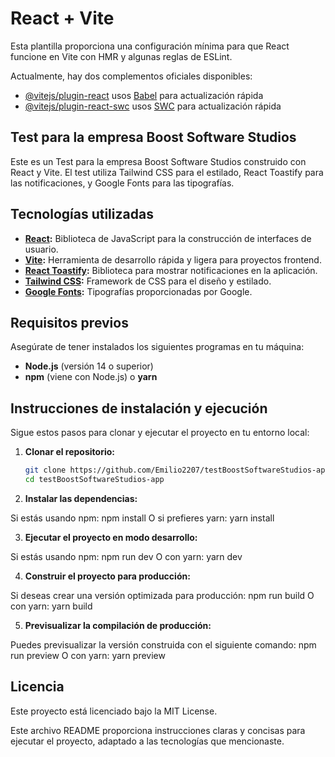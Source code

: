 # React + Vite

Esta plantilla proporciona una configuración mínima para que React funcione en Vite con HMR y algunas reglas de ESLint.

Actualmente, hay dos complementos oficiales disponibles:

- [@vitejs/plugin-react](https://github.com/vitejs/vite-plugin-react/blob/main/packages/plugin-react/README.md) usos [Babel](https://babeljs.io/) para actualización rápida
- [@vitejs/plugin-react-swc](https://github.com/vitejs/vite-plugin-react-swc) usos [SWC](https://swc.rs/) para actualización rápida

## Test para la empresa Boost Software Studios

Este es un Test para la empresa Boost Software Studios construido con React y Vite. El test utiliza Tailwind CSS para el estilado, React Toastify para las notificaciones, y Google Fonts para las tipografías.

## Tecnologías utilizadas

- **[React](https://reactjs.org/):** Biblioteca de JavaScript para la construcción de interfaces de usuario.
- **[Vite](https://vitejs.dev/):** Herramienta de desarrollo rápida y ligera para proyectos frontend.
- **[React Toastify](https://fkhadra.github.io/react-toastify/):** Biblioteca para mostrar notificaciones en la aplicación.
- **[Tailwind CSS](https://tailwindcss.com/):** Framework de CSS para el diseño y estilado.
- **[Google Fonts](https://fonts.google.com/):** Tipografías proporcionadas por Google.

## Requisitos previos

Asegúrate de tener instalados los siguientes programas en tu máquina:

- **Node.js** (versión 14 o superior)
- **npm** (viene con Node.js) o **yarn**

## Instrucciones de instalación y ejecución

Sigue estos pasos para clonar y ejecutar el proyecto en tu entorno local:

1. **Clonar el repositorio:**

   ```bash
   git clone https://github.com/Emilio2207/testBoostSoftwareStudios-app.git
   cd testBoostSoftwareStudios-app
   ```

2. **Instalar las dependencias:**

Si estás usando npm: npm install
O si prefieres yarn: yarn install

3. **Ejecutar el proyecto en modo desarrollo:**

Si estás usando npm: npm run dev
O con yarn: yarn dev

4. **Construir el proyecto para producción:**

Si deseas crear una versión optimizada para producción: npm run build
O con yarn: yarn build

5. **Previsualizar la compilación de producción:**

Puedes previsualizar la versión construida con el siguiente comando: npm run preview
O con yarn: yarn preview

## Licencia

Este proyecto está licenciado bajo la MIT License.

Este archivo README proporciona instrucciones claras y concisas para ejecutar el proyecto, adaptado a las tecnologías que mencionaste.
